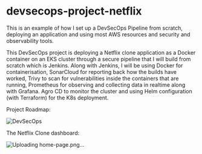 # devsecops-project-netflix
This is an example of how I set up a DevSecOps Pipeline from scratch, deploying an application and using most AWS resources and security and observability tools.

This DevSecOps project is deploying a Netflix clone application as a Docker container on an EKS cluster through a secure pipeline that I will build from scratch which is Jenkins. Along with Jenkins, I will be using Docker for containerisation, SonarCloud for reporting back how the builds have worked, Trivy to scan for vulnerabilities inside the containers that are running, Prometheus for observing and collecting data in realtime along with Grafana. Agro CD to monitor the cluster and using Helm configuration (with Terraform) for the K8s deployment.

Project Roadmap:

![DevSecOps](https://github.com/dnanak/devsecops-project-netflix/assets/147429909/9fa1e5cd-44b3-4ac4-bccc-28751c149e74)

The Netflix Clone dashboard:

![Uploading home-page.png…]()
